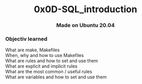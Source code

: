 <h1 align="center">0x0D-SQL_introduction</h1>

<h3 align="center">Made on Ubuntu 20.04</h3>

<h3>Objectiv learned</h3>

<p>
What are make, Makefiles</br>
When, why and how to use Makefiles</br>
What are rules and how to set and use them</br>
What are explicit and implicit rules</br>
What are the most common / useful rules</br>
What are variables and how to set and use them
</p>